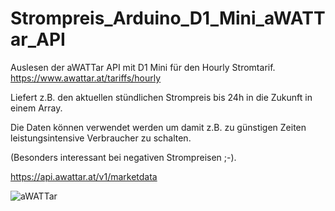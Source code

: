 # Strompreis_Arduino_D1_Mini_aWATTar_API

Auslesen der aWATTar API mit D1 Mini für den Hourly Stromtarif.  https://www.awattar.at/tariffs/hourly

Liefert z.B. den aktuellen stündlichen Strompreis bis 24h in die Zukunft in einem Array.

Die Daten können verwendet werden um damit z.B. zu günstigen Zeiten leistungsintensive Verbraucher zu schalten.

(Besonders interessant bei negativen Strompreisen ;-).

https://api.awattar.at/v1/marketdata

![aWATTar](https://github.com/duese1981/Strompreis_Arduino_D1_Mini_aWATTar_API/assets/142802395/6b047058-fc72-4e90-9e70-f4e403afb578)

